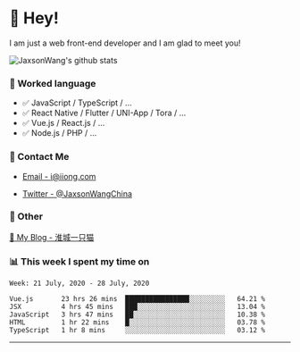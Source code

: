 # 👋 Hey!

I am just a web front-end developer and I am glad to meet you!

![JaxsonWang's github stats](https://github-readme-stats.vercel.app/api?username=JaxsonWang&&show_icons=true&&title_color=1abc9c&&icon_color=1abc9c)


### 📝 Worked language

- ✅ JavaScript / TypeScript / ...
- ✅ React Native / Flutter / UNI-App / Tora / ...
- ✅ Vue.js / React.js / ...
- ✅ Node.js / PHP / ...

### 📮 Contact Me

- [Email - i@iiong.com](mailto:i@iiong.com)

- [Twitter - @JaxsonWangChina](https://twitter.com/JaxsonWangChina)

### 🤪 Other

[📌 My Blog - 淮城一只猫](https://iiong.com)

### 📊 This week I spent my time on

<!--START_SECTION:waka-->
```text
Week: 21 July, 2020 - 28 July, 2020

Vue.js       23 hrs 26 mins  ████████████████░░░░░░░░░   64.21 % 
JSX          4 hrs 45 mins   ███░░░░░░░░░░░░░░░░░░░░░░   13.04 % 
JavaScript   3 hrs 47 mins   ██░░░░░░░░░░░░░░░░░░░░░░░   10.38 % 
HTML         1 hr 22 mins    █░░░░░░░░░░░░░░░░░░░░░░░░   03.78 % 
TypeScript   1 hr 8 mins     ░░░░░░░░░░░░░░░░░░░░░░░░░   03.12 %
```
<!--END_SECTION:waka-->

---
